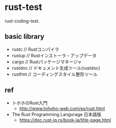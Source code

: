 # rust-test
rust-coding-test.

## basic library

- rustc		// Rustコンパイラ
- rustup		// Rustインストーラ・アップデータ
- cargo		// Rustパッケージマネージャ
- rustdoc		// ドキュメント生成ツール(rustdoc)
- rustfmt		// コーディングスタイル整形ツール


## ref
- トホホのRust入門
  - http://www.tohoho-web.com/ex/rust.html
- The Rust Programming Langurage 日本語版
  - https://doc.rust-jp.rs/book-ja/title-page.html